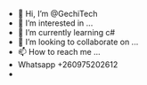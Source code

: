 - 👋 Hi, I’m @GechiTech
- 👀 I’m interested in ...
- 🌱 I’m currently learning c#
- 💞️ I’m looking to collaborate on ...
- 📫 How to reach me ...
- Whatsapp +260975202612
- 

<!---
GechiTech/GechiTech is a ✨ special ✨ repository because its `README.md` (this file) appears on your GitHub profile.
You can click the Preview link to take a look at your changes.
--->
